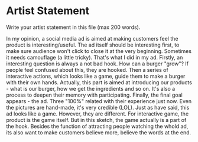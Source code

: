# Artist Statement

Write your artist statement in this file (max 200 words).

In my opinion, a social media ad is aimed at making customers feel the product is interesting/useful. The ad itself should be interesting first, to make sure audience won't click to close it at the very beginning. Sometimes it needs camouflage (a little tricky). That's what I did in my ad.
Firstly, an interesting question is always a not bad hook. How can a burger "grow"? If people feel confused about this, they are hooked. Then a series of interactive actions, which looks like a game, guide them to make a burger with their own hands. Actually, this part is aimed at introducing our products - what is our burger, how we get the ingredients and so on. It's also a process to deepen their memory with participating. Finally, the final goal appears - the ad. Three "100%" related with their experience just now. Even the pictures are hand-made, it's very credible (LOL). 
Just as have said, this ad looks like a game. However, they are different. For interactive game, the product is the game itself. But in this sketch, the game actually is a part of the hook. Besides the function of attracting people watching the whold ad, its also want to make customers believe more, believe the words at the end. 